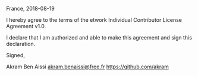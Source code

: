 France, 2018-08-19

I hereby agree to the terms of the etwork Individual Contributor License Agreement v1.0.

I declare that I am authorized and able to make this agreement and sign this declaration.

Signed,

Akram Ben Aissi akram.benaissi@free.fr https://github.com/akram
